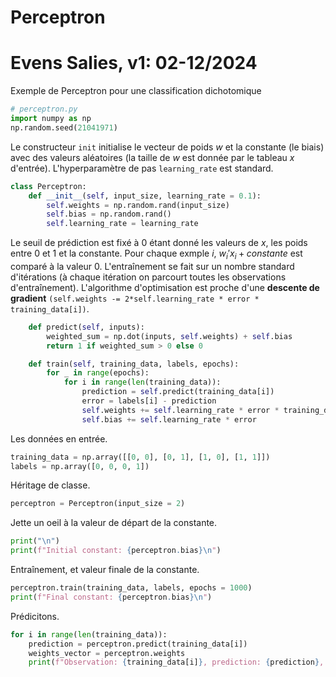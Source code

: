 # Perceptron
#   Evens Salies, v1: 02-12/2024

Exemple de Perceptron pour une classification dichotomique

```python
# perceptron.py
import numpy as np
np.random.seed(21041971)
```

Le constructeur `init` initialise le vecteur de poids $w$ et la constante (le biais) avec des valeurs aléatoires (la taille de $w$ est donnée par le tableau $x$ d'entrée). L'hyperparamètre de pas `learning_rate` est standard.

```python
class Perceptron:
    def __init__(self, input_size, learning_rate = 0.1):
        self.weights = np.random.rand(input_size)
        self.bias = np.random.rand()
        self.learning_rate = learning_rate
```

Le seuil de prédiction est fixé à 0 étant donné les valeurs de $x$, les poids entre 0 et 1 et la constante. Pour chaque exmple $i$, $w_i'x_i+constante$ est comparé à la valeur 0. L'entraînement se fait sur un nombre standard d'itérations (à chaque itération on parcourt toutes les observations d'entraînement). L'algorithme d'optimisation est proche d'une __descente de gradient__ `(self.weights -= 2*self.learning_rate * error * training_data[i])`.

```python
    def predict(self, inputs):
        weighted_sum = np.dot(inputs, self.weights) + self.bias
        return 1 if weighted_sum > 0 else 0

    def train(self, training_data, labels, epochs):
        for _ in range(epochs):
            for i in range(len(training_data)):
                prediction = self.predict(training_data[i])
                error = labels[i] - prediction
                self.weights += self.learning_rate * error * training_data[i]
                self.bias += self.learning_rate * error
```

Les données en entrée.

```python
training_data = np.array([[0, 0], [0, 1], [1, 0], [1, 1]])
labels = np.array([0, 0, 0, 1])
```

Héritage de classe.

```python
perceptron = Perceptron(input_size = 2)
```

Jette un oeil à la valeur de départ de la constante.

```python
print("\n")
print(f"Initial constant: {perceptron.bias}\n")
```

Entraînement, et valeur finale de la constante.

```python
perceptron.train(training_data, labels, epochs = 1000)
print(f"Final constant: {perceptron.bias}\n")
```

Prédicitons.

```python
for i in range(len(training_data)):
    prediction = perceptron.predict(training_data[i])
    weights_vector = perceptron.weights
    print(f"Observation: {training_data[i]}, prediction: {prediction}, coefficient: {weights_vector}")
```